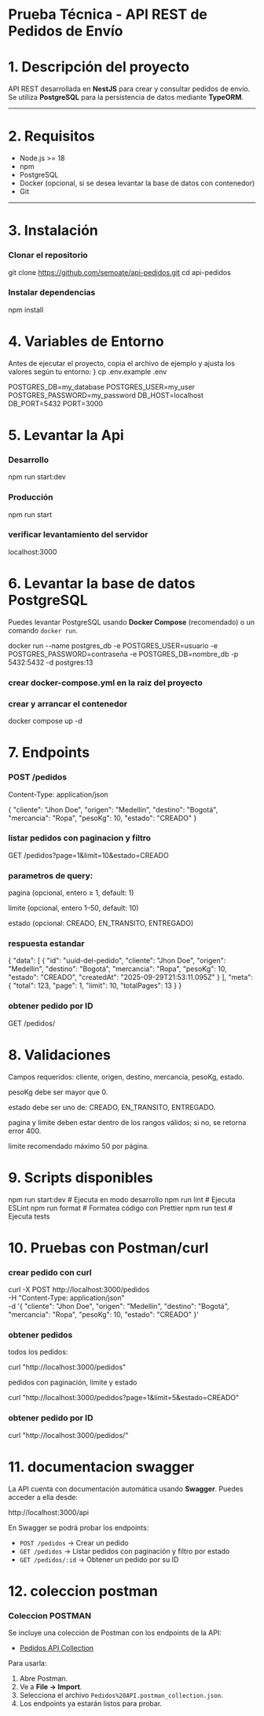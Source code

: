 # Prueba Técnica - API REST de Pedidos de Envío

# 1. Descripción del proyecto
API REST desarrollada en **NestJS** para crear y consultar pedidos de envío.  
Se utiliza **PostgreSQL** para la persistencia de datos mediante **TypeORM**.

---

# 2. Requisitos
- Node.js >= 18
- npm 
- PostgreSQL
- Docker (opcional, si se desea levantar la base de datos con contenedor)
- Git

---

# 3. Instalación

### Clonar el repositorio
  git clone https://github.com/semoate/api-pedidos.git
  cd api-pedidos


### Instalar dependencias
npm install

# 4. Variables de Entorno


Antes de ejecutar el proyecto, copia el archivo de ejemplo y ajusta los valores según tu entorno:
}
  cp .env.example .env

POSTGRES_DB=my_database
POSTGRES_USER=my_user
POSTGRES_PASSWORD=my_password
DB_HOST=localhost
DB_PORT=5432
PORT=3000



# 5. Levantar la Api

### Desarrollo
npm run start:dev

### Producción

npm run start

### verificar levantamiento del servidor 
localhost:3000

# 6. Levantar la base de datos PostgreSQL

Puedes levantar PostgreSQL usando **Docker Compose** (recomendado) o un comando `docker run`.

docker run --name postgres_db -e POSTGRES_USER=usuario -e POSTGRES_PASSWORD=contraseña -e POSTGRES_DB=nombre_db -p 5432:5432 -d postgres:13

### crear docker-compose.yml en la raiz del proyecto


### crear y arrancar el contenedor
  docker compose up -d


# 7. Endpoints

### POST /pedidos
Content-Type: application/json

{
  "cliente": "Jhon Doe",
  "origen": "Medellín",
  "destino": "Bogotá",
  "mercancia": "Ropa",
  "pesoKg": 10,
  "estado": "CREADO"
}
 ### listar pedidos con paginacion y filtro

 GET /pedidos?page=1&limit=10&estado=CREADO
 
 ### parametros de query:

 pagina (opcional, entero ≥ 1, default: 1)

limite (opcional, entero 1–50, default: 10)

estado (opcional: CREADO, EN_TRANSITO, ENTREGADO)

### respuesta estandar 
{
  "data": [
    {
      "id": "uuid-del-pedido",
      "cliente": "Jhon Doe",
      "origen": "Medellín",
      "destino": "Bogotá",
      "mercancia": "Ropa",
      "pesoKg": 10,
      "estado": "CREADO",
      "createdAt": "2025-09-29T21:53:11.095Z"
    }
  ],
  "meta": {
    "total": 123,
    "page": 1,
    "limit": 10,
    "totalPages": 13
  }
}

### obtener pedido por ID

GET /pedidos/<id>

# 8. Validaciones

Campos requeridos: cliente, origen, destino, mercancia, pesoKg, estado.

pesoKg debe ser mayor que 0.

estado debe ser uno de: CREADO, EN_TRANSITO, ENTREGADO.

pagina y limite deben estar dentro de los rangos válidos; si no, se retorna error 400.

limite recomendado máximo 50 por página.

# 9. Scripts disponibles

npm run start:dev    # Ejecuta en modo desarrollo 
npm run lint         # Ejecuta ESLint
npm run format       # Formatea código con Prettier
npm run test         # Ejecuta tests

# 10. Pruebas con Postman/curl

### crear pedido con curl

curl -X POST http://localhost:3000/pedidos \
-H "Content-Type: application/json" \
-d '{
  "cliente": "Jhon Doe",
  "origen": "Medellín",
  "destino": "Bogotá",
  "mercancia": "Ropa",
  "pesoKg": 10,
  "estado": "CREADO"
}'

### obtener pedidos
todos los pedidos:

curl "http://localhost:3000/pedidos"

pedidos con paginación, limite y estado

curl "http://localhost:3000/pedidos?page=1&limit=5&estado=CREADO"

### obtener pedido por ID

curl "http://localhost:3000/pedidos/<id>"


# 11. documentacion swagger


La API cuenta con documentación automática usando **Swagger**. Puedes acceder a ella desde:

http://localhost:3000/api

En Swagger se podrá probar los endpoints:

- `POST /pedidos` → Crear un pedido
- `GET /pedidos` → Listar pedidos con paginación y filtro por estado
- `GET /pedidos/:id` → Obtener un pedido por su ID

# 12. coleccion postman

### Coleccion POSTMAN

Se incluye una colección de Postman con los endpoints de la API:

- [Pedidos API Collection](postman/Pedidos%20API.postman_collection.json)

Para usarla:

1. Abre Postman.
2. Ve a **File → Import**.
3. Selecciona el archivo `Pedidos%20API.postman_collection.json`.
4. Los endpoints ya estarán listos para probar.
